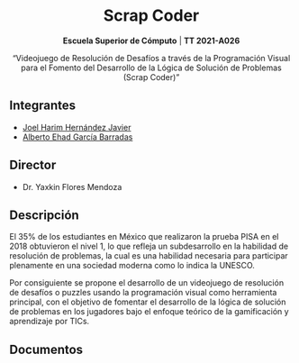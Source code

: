 <h1 align="center">Scrap Coder</h1>

<p align="center"><b>Escuela Superior de Cómputo</b> | <b>TT 2021-A026</b></p>
<p align="center">“Videojuego de Resolución de Desafíos a través de la Programación Visual para el Fomento del Desarrollo de la Lógica de Solución de Problemas (Scrap Coder)”</p>

## Integrantes

-   [Joel Harim Hernández Javier](https://github.com/JoelHernandez343)
-   [Alberto Ehad García Barradas](https://github.com/Ehad46)

## Director

-   Dr. Yaxkin Flores Mendoza

## Descripción

El 35% de los estudiantes en México que realizaron la prueba PISA en el 2018 obtuvieron el nivel 1, lo que refleja un subdesarrollo en la habilidad de resolución de problemas, la cual es una habilidad necesaria para participar plenamente en una sociedad moderna como lo indica la UNESCO.

Por consiguiente se propone el desarrollo de un videojuego de resolución de desafíos o puzzles usando la programación visual como herramienta principal, con el objetivo de fomentar el desarrollo de la lógica de solución de problemas en los jugadores bajo el enfoque teórico de la gamificación y aprendizaje por TICs.

## Documentos
